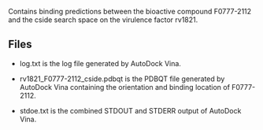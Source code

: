 Contains binding predictions between the bioactive compound F0777-2112 and the cside search space on the virulence factor rv1821.

## Files

- log.txt is the log file generated by AutoDock Vina.

- rv1821_F0777-2112_cside.pdbqt is the PDBQT file generated by AutoDock Vina containing the orientation and binding location of F0777-2112.

- stdoe.txt is the combined STDOUT and STDERR output of AutoDock Vina.

